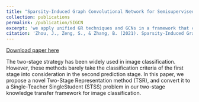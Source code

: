 ```yaml
---
title: "Sparsity-Induced Graph Convolutional Network for Semisupervised Learning"
collection: publications
permalink: /publication/SIGCN
excerpt: 'we apply unified GR techniques and GCNs in a framework that can be implemented in semisupervised learning problems. To achieve this framework, we propose sparsity-induced graph convolutional network (SIGCN) for semisupervised learning. SIGCN introduces the sparsity to formulate significant relationships between instances by constructing a newly proposed $L_0$ -based graph (termed as the sparsity-induced graph) before applying graph convolution to capture the high-quality features based on this graph for label propagation.'
citation: 'Zhou, J., Zeng, S., & Zhang, B. (2021). Sparsity-Induced Graph Convolutional Network for Semisupervised Learning. IEEE Transactions on Artificial Intelligence, 2(6), 549-563.'
---
```


[Download paper here](https://www.sciencedirect.com/science/article/pii/S0031320320303320)

The two-stage strategy has been widely used in image classification. However, these methods barely take the classification criteria of the first stage into consideration in the second prediction stage. In this paper, we propose a novel Two-Stage Representation method (TSR), and convert it to a Single-Teacher SingleStudent (STSS) problem in our two-stage knowledge transfer framework for image classification.
